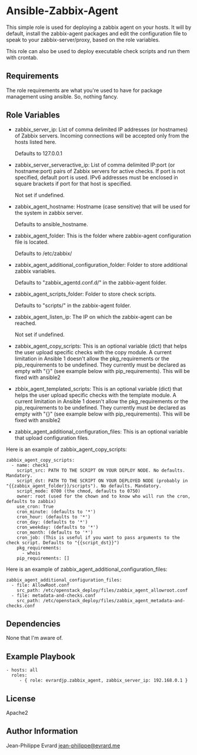 Ansible-Zabbix-Agent
====================

This simple role is used for deploying a zabbix agent on your hosts.
It will by default, install the zabbix-agent packages and edit the
configuration file to speak to your zabbix-server/proxy, based on
the role variables.

This role can also be used to deploy executable check scripts
and run them with crontab.

Requirements
------------

The role requirements are what you're used to have for package management using ansible. So, nothing fancy.

Role Variables
--------------

*   zabbix_server_ip: List of comma delimited IP addresses (or hostnames) of Zabbix servers.
    Incoming connections will be accepted only from the hosts listed here.

    Defaults to 127.0.0.1

*   zabbix_server_serveractive_ip: List of comma delimited IP:port (or hostname:port) pairs of Zabbix servers for active checks.
    If port is not specified, default port is used. IPv6 addresses must be enclosed in square brackets if port for that host is specified.

    Not set if undefined.

*   zabbix_agent_hostname: Hostname (case sensitive) that will be used for the system in zabbix server.

    Defaults to ansible_hostname.

*   zabbix_agent_folder: This is the folder where zabbix-agent configuration file is located.

    Defaults to /etc/zabbix/

*   zabbix_agent_additional_configuration_folder: Folder to store additional zabbix variables.

    Defaults to "zabbix_agentd.conf.d/" in the zabbix-agent folder.

*   zabbix_agent_scripts_folder: Folder to store check scripts.

    Defaults to "scripts/" in the zabbix-agent folder.

*   zabbix_agent_listen_ip: The IP on which the zabbix-agent can be reached.

    Not set if undefined.

*   zabbix_agent_copy_scripts: This is an optional variable (dict) that helps the user upload specific checks with the copy module. A current limitation in Ansible 1 doesn't allow the pkg_requirements or the pip_requirements to be undefined. They currently must be declared as empty with "{}" (see example below with pip_requirements). This will be fixed with ansible2

*   zbbix_agent_templated_scripts: This is an optional variable (dict) that helps the user upload specific checks with the template module. A current limitation in Ansible 1 doesn't allow the pkg_requirements or the pip_requirements to be undefined. They currently must be declared as empty with "{}" (see example below with pip_requirements). This will be fixed with ansible2

*   zabbix_agent_additional_configuration_files: This is an optional variable that upload configuration files.

Here is an example of zabbix_agent_copy_scripts:

    zabbix_agent_copy_scripts:
      - name: check1
        script_src: PATH TO THE SCRIPT ON YOUR DEPLOY NODE. No defaults. Mandatory.
        script_dst: PATH TO THE SCRIPT ON YOUR DEPLOYED NODE (probably in "{{zabbix_agent_folder}}/scripts"). No defaults. Mandatory.
        script_mode: 0700 (the chmod, defaults to 0750)
        owner: root (used for the chown and to know who will run the cron, defaults to zabbix)
        use_cron: True
        cron_minute: (defaults to '*')
        cron_hour: (defaults to '*')
        cron_day: (defaults to '*')
        cron_weekday: (defaults to '*')
        cron_month: (defaults to '*')
        cron_job: (This is useful if you want to pass arguments to the check script. Defaults to "{{script_dst}}")
        pkg_requirements:
          - whois
        pip_requirements: []

Here is an example of zabbix_agent_additional_configuration_files:

    zabbix_agent_additional_configuration_files:
      - file: AllowRoot.conf
        src_path: /etc/openstack_deploy/files/zabbix_agent_allowroot.conf
      - file: metadata-and-checks.conf
        src_path: /etc/openstack_deploy/files/zabbix_agent_metadata-and-checks.conf

Dependencies
------------

None that I'm aware of.

Example Playbook
----------------

    - hosts: all
      roles:
         - { role: evrardjp.zabbix_agent, zabbix_server_ip: 192.168.0.1 }

License
-------

Apache2

Author Information
------------------

Jean-Philippe Evrard <jean-philippe@evrard.me>
